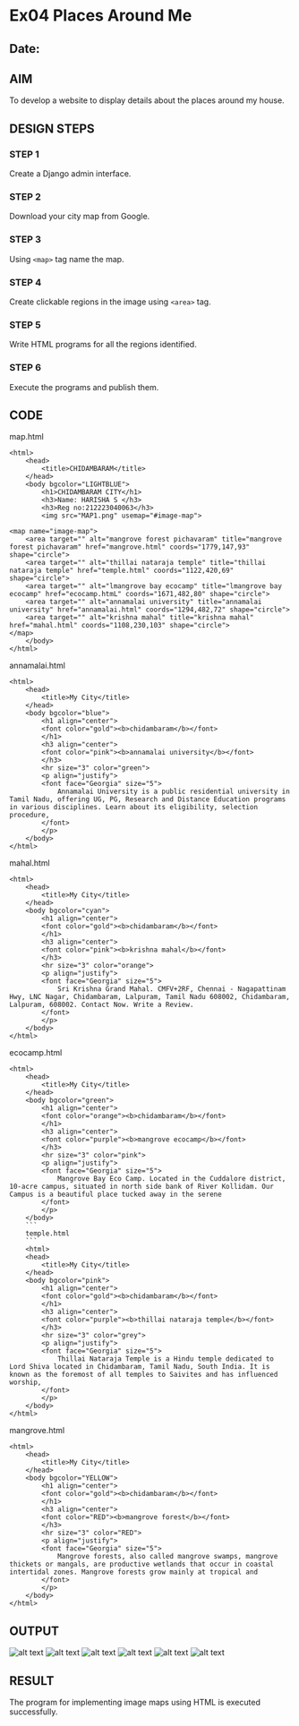 # Ex04 Places Around Me
## Date: 

## AIM
To develop a website to display details about the places around my house.

## DESIGN STEPS

### STEP 1
Create a Django admin interface.

### STEP 2
Download your city map from Google.

### STEP 3
Using ```<map>``` tag name the map.

### STEP 4
Create clickable regions in the image using ```<area>``` tag.

### STEP 5
Write HTML programs for all the regions identified.

### STEP 6
Execute the programs and publish them.

## CODE
map.html
```
<html>
    <head>
        <title>CHIDAMBARAM</title>
    </head>
    <body bgcolor="LIGHTBLUE">
        <h1>CHIDAMBARAM CITY</h1>
        <h3>Name: HARISHA S </h3>
        <h3>Reg no:212223040063</h3>
        <img src="MAP1.png" usemap="#image-map">

<map name="image-map">
    <area target="" alt="mangrove forest pichavaram" title="mangrove forest pichavaram" href="mangrove.html" coords="1779,147,93" shape="circle">
    <area target="" alt="thillai nataraja temple" title="thillai nataraja temple" href="temple.html" coords="1122,420,69" shape="circle">
    <area target="" alt="lmangrove bay ecocamp" title="lmangrove bay ecocamp" href="ecocamp.htmL" coords="1671,482,80" shape="circle">
    <area target="" alt="annamalai university" title="annamalai university" href="annamalai.html" coords="1294,482,72" shape="circle">
    <area target="" alt="krishna mahal" title="krishna mahal" href="mahal.html" coords="1108,230,103" shape="circle">
</map>
    </body>
</html>
```
annamalai.html
```
<html>
    <head>
        <title>My City</title>
    </head>
    <body bgcolor="blue">
        <h1 align="center">
        <font color="gold"><b>chidambaram</b></font>
        </h1>
        <h3 align="center">
        <font color="pink"><b>annamalai university</b></font>
        </h3>
        <hr size="3" color="green">
        <p align="justify">
        <font face="Georgia" size="5">
            Annamalai University is a public residential university in Tamil Nadu, offering UG, PG, Research and Distance Education programs in various disciplines. Learn about its eligibility, selection procedure,
        </font>
        </p>
    </body>
</html>
```
mahal.html
```
<html>
    <head>
        <title>My City</title>
    </head>
    <body bgcolor="cyan">
        <h1 align="center">
        <font color="gold"><b>chidambaram</b></font>
        </h1>
        <h3 align="center">
        <font color="pink"><b>krishna mahal</b></font>
        </h3>
        <hr size="3" color="orange">
        <p align="justify">
        <font face="Georgia" size="5">
            Sri Krishna Grand Mahal. CMFV+2RF, Chennai - Nagapattinam Hwy, LNC Nagar, Chidambaram, Lalpuram, Tamil Nadu 608002, Chidambaram, Lalpuram, 608002. Contact Now. Write a Review.
        </font>
        </p>
    </body>
</html>
```
ecocamp.html
```
<html>
    <head>
        <title>My City</title>
    </head>
    <body bgcolor="green">
        <h1 align="center">
        <font color="orange"><b>chidambaram</b></font>
        </h1>
        <h3 align="center">
        <font color="purple"><b>mangrove ecocamp</b></font>
        </h3>
        <hr size="3" color="pink">
        <p align="justify">
        <font face="Georgia" size="5">
            Mangrove Bay Eco Camp. Located in the Cuddalore district, 10-acre campus, situated in north side bank of River Kollidam. Our Campus is a beautiful place tucked away in the serene
        </font>
        </p>
    </body>
    ```
    temple.html
    ```
    <html>
    <head>
        <title>My City</title>
    </head>
    <body bgcolor="pink">
        <h1 align="center">
        <font color="gold"><b>chidambaram</b></font>
        </h1>
        <h3 align="center">
        <font color="purple"><b>thillai nataraja temple</b></font>
        </h3>
        <hr size="3" color="grey">
        <p align="justify">
        <font face="Georgia" size="5">
            Thillai Nataraja Temple is a Hindu temple dedicated to Lord Shiva located in Chidambaram, Tamil Nadu, South India. It is known as the foremost of all temples to Saivites and has influenced worship,
        </font>
        </p>
    </body>
</html>
```
mangrove.html
```
<html>
    <head>
        <title>My City</title>
    </head>
    <body bgcolor="YELLOW">
        <h1 align="center">
        <font color="gold"><b>chidambaram</b></font>
        </h1>
        <h3 align="center">
        <font color="RED"><b>mangrove forest</b></font>
        </h3>
        <hr size="3" color="RED">
        <p align="justify">
        <font face="Georgia" size="5">
            Mangrove forests, also called mangrove swamps, mangrove thickets or mangals, are productive wetlands that occur in coastal intertidal zones. Mangrove forests grow mainly at tropical and
        </font>
        </p>
    </body>
</html>
```

## OUTPUT

![alt text](<Screenshot 2024-03-26 231624.png>) ![alt text](<Screenshot 2024-03-26 231539.png>) ![alt text](<Screenshot 2024-03-26 231119.png>) ![alt text](<Screenshot 2024-03-26 231107.png>) ![alt text](<Screenshot 2024-03-26 230902.png>) ![alt text](<Screenshot 2024-03-26 230846.png>)






## RESULT
The program for implementing image maps using HTML is executed successfully.
